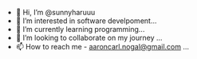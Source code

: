 - 👋 Hi, I’m @sunnyharuuu
- 👀 I’m interested in software develpoment...
- 🌱 I’m currently learning programming...
- 💞️ I’m looking to collaborate on my journey ...
- 📫 How to reach me - aaroncarl.nogal@gmail.com ...

<!---
sunnyharuuu/sunnyharuuu is a ✨ special ✨ repository because its `README.md` (this file) appears on your GitHub profile.
You can click the Preview link to take a look at your changes.
--->
